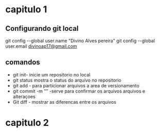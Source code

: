 # capitulo 1 

## Configurando git local

git config --global user.name "Divino Alves pereira"
git config --global user.email divinoap17@gmail.com

## comandos 

- git init- inicie um repositorio no local
- git status mostra o status do arquivo no repositorio 
- git add - para particionar arquivos a area de versionamento 
- git commit -m "" -serve para confirmar os arquivos arquivos e alteraçoes 
- Git diff - mostrar as diferencas entre os arquivos


# capitulo 2